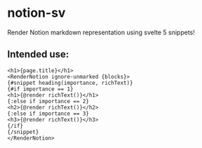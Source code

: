 # notion-sv

Render Notion markdown representation using svelte 5 snippets!


## Intended use:
```svelte
<h1>{page.title}</h1>
<RenderNotion ignore-unmarked {blocks}>
{#snippet heading(importance, richText)}
{#if importance == 1}
<h1>{@render richText()}</h1>
{:else if importance == 2}
<h2>{@render richText()}</h2>
{:else if importance == 3}
<h3>{@render richText()}</h3>
{/if}
{/snippet}
</RenderNotion>
```